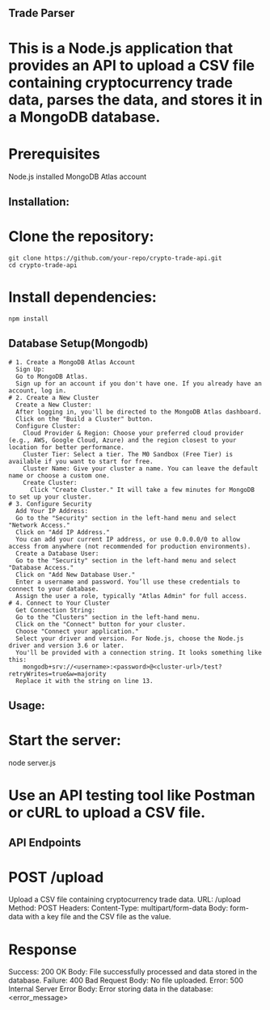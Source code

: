 ## Trade Parser
 # This is a Node.js application that provides an API to upload a CSV file containing cryptocurrency trade data, parses the data, and stores it in a MongoDB database.
# Prerequisites
  Node.js installed
  MongoDB Atlas account
## Installation:
  # Clone the repository:
    git clone https://github.com/your-repo/crypto-trade-api.git
    cd crypto-trade-api
  # Install dependencies:
    npm install
  ## Database Setup(Mongodb)
    # 1. Create a MongoDB Atlas Account
      Sign Up:
      Go to MongoDB Atlas.
      Sign up for an account if you don't have one. If you already have an account, log in.
    # 2. Create a New Cluster
      Create a New Cluster:
      After logging in, you'll be directed to the MongoDB Atlas dashboard.
      Click on the "Build a Cluster" button.
      Configure Cluster:
        Cloud Provider & Region: Choose your preferred cloud provider (e.g., AWS, Google Cloud, Azure) and the region closest to your location for better performance.
        Cluster Tier: Select a tier. The M0 Sandbox (Free Tier) is available if you want to start for free.
        Cluster Name: Give your cluster a name. You can leave the default name or choose a custom one.
        Create Cluster:
          Click "Create Cluster." It will take a few minutes for MongoDB to set up your cluster.
    # 3. Configure Security
      Add Your IP Address:
      Go to the "Security" section in the left-hand menu and select "Network Access."
      Click on "Add IP Address."
      You can add your current IP address, or use 0.0.0.0/0 to allow access from anywhere (not recommended for production environments).
      Create a Database User:
      Go to the "Security" section in the left-hand menu and select "Database Access."
      Click on "Add New Database User."
      Enter a username and password. You’ll use these credentials to connect to your database.
      Assign the user a role, typically "Atlas Admin" for full access.
    # 4. Connect to Your Cluster
      Get Connection String:
      Go to the "Clusters" section in the left-hand menu.
      Click on the "Connect" button for your cluster.
      Choose "Connect your application."
      Select your driver and version. For Node.js, choose the Node.js driver and version 3.6 or later.
      You'll be provided with a connection string. It looks something like this:
        mongodb+srv://<username>:<password>@<cluster-url>/test?retryWrites=true&w=majority
      Replace it with the string on line 13.
## Usage:
# Start the server:
  node server.js
# Use an API testing tool like Postman or cURL to upload a CSV file.

## API Endpoints
# POST /upload
Upload a CSV file containing cryptocurrency trade data.
  URL: /upload
  Method: POST
  Headers: Content-Type: multipart/form-data
  Body: form-data with a key file and the CSV file as the value.
# Response
  Success: 200 OK
    Body: File successfully processed and data stored in the database.
  Failure: 400 Bad Request
    Body: No file uploaded.
  Error: 500 Internal Server Error
    Body: Error storing data in the database: <error_message>

